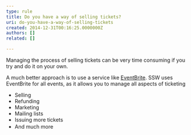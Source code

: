 ```yaml
---
type: rule
title: Do you have a way of selling tickets?
uri: do-you-have-a-way-of-selling-tickets
created: 2014-12-31T00:16:25.0000000Z
authors: []
related: []

---
```




<span class='intro'> <p class="ssw15-rteElement-P">Managing the process of selling tickets can be very time consuming if you try and do it on your own.&#160;​​</p> </span>

<p>​A much better approach is to use a service like <a href="http&#58;//www.eventbrite.com/">EventBrite</a>. SSW uses EventBrite for all events, as it allows you to manage all aspects of ticketing</p><ul><li>Selling</li><li>Refunding</li><li>Marketing</li><li>Mailing lists</li><li>Issuing more tickets</li><li><span style="line-height&#58;1.6;">And much mo</span><span style="line-height&#58;1.6;">re</span><span style="line-height&#58;1.6;">​</span><br></li></ul>


